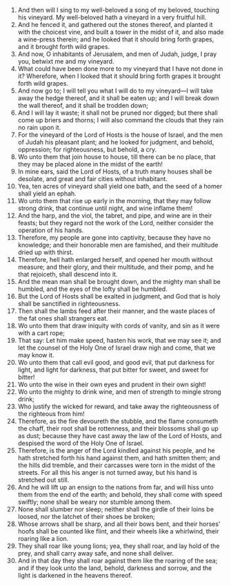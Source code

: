 1. And then will I sing to my well-beloved a song of my beloved, touching his vineyard. My well-beloved hath a vineyard in a very fruitful hill.
2. And he fenced it, and gathered out the stones thereof, and planted it with the choicest vine, and built a tower in the midst of it, and also made a wine-press therein; and he looked that it should bring forth grapes, and it brought forth wild grapes.
3. And now, O inhabitants of Jerusalem, and men of Judah, judge, I pray you, betwixt me and my vineyard.
4. What could have been done more to my vineyard that I have not done in it? Wherefore, when I looked that it should bring forth grapes it brought forth wild grapes.
5. And now go to; I will tell you what I will do to my vineyard—I will take away the hedge thereof, and it shall be eaten up; and I will break down the wall thereof, and it shall be trodden down;
6. And I will lay it waste; it shall not be pruned nor digged; but there shall come up briers and thorns; I will also command the clouds that they rain no rain upon it.
7. For the vineyard of the Lord of Hosts is the house of Israel, and the men of Judah his pleasant plant; and he looked for judgment, and behold, oppression; for righteousness, but behold, a cry.
8. Wo unto them that join house to house, till there can be no place, that they may be placed alone in the midst of the earth!
9. In mine ears, said the Lord of Hosts, of a truth many houses shall be desolate, and great and fair cities without inhabitant.
10. Yea, ten acres of vineyard shall yield one bath, and the seed of a homer shall yield an ephah.
11. Wo unto them that rise up early in the morning, that they may follow strong drink, that continue until night, and wine inflame them!
12. And the harp, and the viol, the tabret, and pipe, and wine are in their feasts; but they regard not the work of the Lord, neither consider the operation of his hands.
13. Therefore, my people are gone into captivity, because they have no knowledge; and their honorable men are famished, and their multitude dried up with thirst.
14. Therefore, hell hath enlarged herself, and opened her mouth without measure; and their glory, and their multitude, and their pomp, and he that rejoiceth, shall descend into it.
15. And the mean man shall be brought down, and the mighty man shall be humbled, and the eyes of the lofty shall be humbled.
16. But the Lord of Hosts shall be exalted in judgment, and God that is holy shall be sanctified in righteousness.
17. Then shall the lambs feed after their manner, and the waste places of the fat ones shall strangers eat.
18. Wo unto them that draw iniquity with cords of vanity, and sin as it were with a cart rope;
19. That say: Let him make speed, hasten his work, that we may see it; and let the counsel of the Holy One of Israel draw nigh and come, that we may know it.
20. Wo unto them that call evil good, and good evil, that put darkness for light, and light for darkness, that put bitter for sweet, and sweet for bitter!
21. Wo unto the wise in their own eyes and prudent in their own sight!
22. Wo unto the mighty to drink wine, and men of strength to mingle strong drink;
23. Who justify the wicked for reward, and take away the righteousness of the righteous from him!
24. Therefore, as the fire devoureth the stubble, and the flame consumeth the chaff, their root shall be rottenness, and their blossoms shall go up as dust; because they have cast away the law of the Lord of Hosts, and despised the word of the Holy One of Israel.
25. Therefore, is the anger of the Lord kindled against his people, and he hath stretched forth his hand against them, and hath smitten them; and the hills did tremble, and their carcasses were torn in the midst of the streets. For all this his anger is not turned away, but his hand is stretched out still.
26. And he will lift up an ensign to the nations from far, and will hiss unto them from the end of the earth; and behold, they shall come with speed swiftly; none shall be weary nor stumble among them.
27. None shall slumber nor sleep; neither shall the girdle of their loins be loosed, nor the latchet of their shoes be broken;
28. Whose arrows shall be sharp, and all their bows bent, and their horses' hoofs shall be counted like flint, and their wheels like a whirlwind, their roaring like a lion.
29. They shall roar like young lions; yea, they shall roar, and lay hold of the prey, and shall carry away safe, and none shall deliver.
30. And in that day they shall roar against them like the roaring of the sea; and if they look unto the land, behold, darkness and sorrow, and the light is darkened in the heavens thereof.
